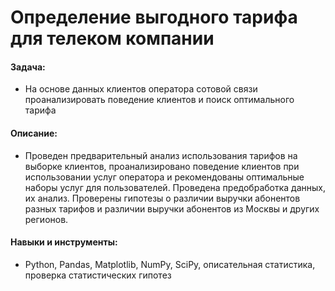 # Определение выгодного тарифа для телеком компании

#### Задача: 
- На основе данных клиентов оператора сотовой связи проанализировать поведение клиентов и поиск оптимального тарифа

#### Описание:
- Проведен предварительный анализ использования тарифов на выборке клиентов, проанализировано поведение клиентов при использовании услуг оператора и рекомендованы оптимальные наборы услуг для пользователей. Проведена предобработка данных, их анализ. Проверены гипотезы о различии выручки абонентов разных тарифов и различии выручки абонентов из Москвы и других регионов.


#### Навыки и инструменты:
- Python, Pandas, Matplotlib, NumPy, SciPy, описательная статистика, проверка статистических гипотез


